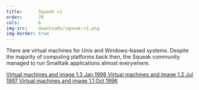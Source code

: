 ```yaml
---
title:      Squeak v1
order:      70
cols:       6
img-src:    downloads/squeak-v1.png
img-border: true
---
```

There are virtual machines for Unix and Windows-based systems. Despite the majority of computing platforms back then, the Squeak community managed to run Smalltalk applications almost everywhere.

<div class="list-group list-group-sm">
  <a href="http://ftp.squeak.org/1.3/" target="_blank" class="list-group-item">
    <i class="fa fa-external-link"></i>
    Virtual machines and image
    <span class="label label-default">1.3</span>
    <span class="label label-primary">Jan 1998</span>
  </a>
  <a href="http://ftp.squeak.org/1.2/" target="_blank" class="list-group-item">
    <i class="fa fa-external-link"></i>
    Virtual machines and image
    <span class="label label-default">1.2</span>
    <span class="label label-primary">Jul 1997</span>
  </a>
  <a href="http://ftp.squeak.org/1.1/" target="_blank" class="list-group-item">
    <i class="fa fa-external-link"></i>
    Virtual machines and image
    <span class="label label-default">1.1</span>
    <span class="label label-primary">Oct 1996</span>
  </a>
</div>
